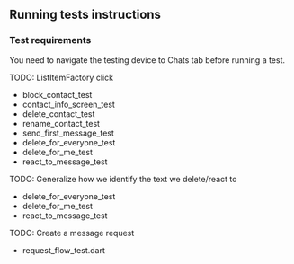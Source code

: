 ## Running tests instructions

### Test requirements 
You need to navigate the testing device to Chats tab before running a test.

TODO: ListItemFactory click
- block_contact_test
- contact_info_screen_test
- delete_contact_test
- rename_contact_test
- send_first_message_test
- delete_for_everyone_test
- delete_for_me_test
- react_to_message_test

TODO: Generalize how we identify the text we delete/react to
- delete_for_everyone_test
- delete_for_me_test
- react_to_message_test

TODO: Create a message request
- request_flow_test.dart